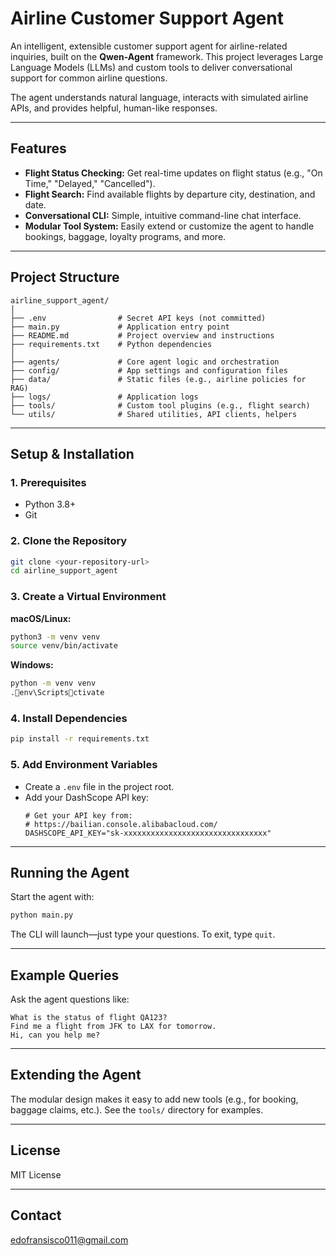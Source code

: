 
# Airline Customer Support Agent

An intelligent, extensible customer support agent for airline-related inquiries, built on the **Qwen-Agent** framework. This project leverages Large Language Models (LLMs) and custom tools to deliver conversational support for common airline questions.

The agent understands natural language, interacts with simulated airline APIs, and provides helpful, human-like responses.

---

## Features

- **Flight Status Checking:** Get real-time updates on flight status (e.g., "On Time," "Delayed," "Cancelled").
- **Flight Search:** Find available flights by departure city, destination, and date.
- **Conversational CLI:** Simple, intuitive command-line chat interface.
- **Modular Tool System:** Easily extend or customize the agent to handle bookings, baggage, loyalty programs, and more.

---

## Project Structure

```
airline_support_agent/
│
├── .env                # Secret API keys (not committed)
├── main.py             # Application entry point
├── README.md           # Project overview and instructions
├── requirements.txt    # Python dependencies
│
├── agents/             # Core agent logic and orchestration
├── config/             # App settings and configuration files
├── data/               # Static files (e.g., airline policies for RAG)
├── logs/               # Application logs
├── tools/              # Custom tool plugins (e.g., flight search)
└── utils/              # Shared utilities, API clients, helpers
```

---

## Setup & Installation

### 1. Prerequisites

- Python 3.8+
- Git

### 2. Clone the Repository

```bash
git clone <your-repository-url>
cd airline_support_agent
```

### 3. Create a Virtual Environment

**macOS/Linux:**
```bash
python3 -m venv venv
source venv/bin/activate
```
**Windows:**
```bash
python -m venv venv
.env\Scriptsctivate
```

### 4. Install Dependencies

```bash
pip install -r requirements.txt
```

### 5. Add Environment Variables

- Create a `.env` file in the project root.
- Add your DashScope API key:
    ```env
    # Get your API key from:
    # https://bailian.console.alibabacloud.com/
    DASHSCOPE_API_KEY="sk-xxxxxxxxxxxxxxxxxxxxxxxxxxxxxxxx"
    ```

---

## Running the Agent

Start the agent with:

```bash
python main.py
```

The CLI will launch—just type your questions. To exit, type `quit`.

---

## Example Queries

Ask the agent questions like:

```
What is the status of flight QA123?
Find me a flight from JFK to LAX for tomorrow.
Hi, can you help me?
```

---

## Extending the Agent

The modular design makes it easy to add new tools (e.g., for booking, baggage claims, etc.). See the `tools/` directory for examples.

---

## License

MIT License

---

## Contact

edofransisco011@gmail.com
